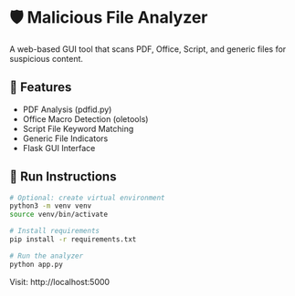 # 🛡️ Malicious File Analyzer

A web-based GUI tool that scans PDF, Office, Script, and generic files for suspicious content.

## 🔧 Features
- PDF Analysis (pdfid.py)
- Office Macro Detection (oletools)
- Script File Keyword Matching
- Generic File Indicators
- Flask GUI Interface

## 🚀 Run Instructions

```bash
# Optional: create virtual environment
python3 -m venv venv
source venv/bin/activate

# Install requirements
pip install -r requirements.txt

# Run the analyzer
python app.py
```

Visit: http://localhost:5000
